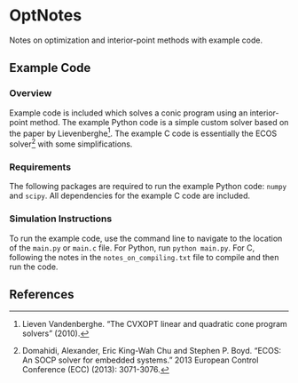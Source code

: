 # OptNotes
Notes on optimization and interior-point methods with example code.

## Example Code
### Overview
Example code is included which solves a conic program using an interior-point method. The example Python code is a simple custom solver based on the paper by Lievenberghe[^1]. The example C code is essentially the ECOS solver[^2] with some simplifications.

### Requirements
The following packages are required to run the example Python code: `numpy` and `scipy`.
All dependencies for the example C code are included.

### Simulation Instructions
To run the example code, use the command line to navigate to the location of the `main.py` or `main.c` file. For Python, run `python main.py`. For C, following the notes in the `notes_on_compiling.txt` file to compile and then run the code.

## References
[^1]: Lieven Vandenberghe. “The CVXOPT linear and quadratic cone program solvers” (2010). 
[^2]: Domahidi, Alexander, Eric King-Wah Chu and Stephen P. Boyd. “ECOS: An SOCP solver for embedded systems.” 2013 European Control Conference (ECC) (2013): 3071-3076.